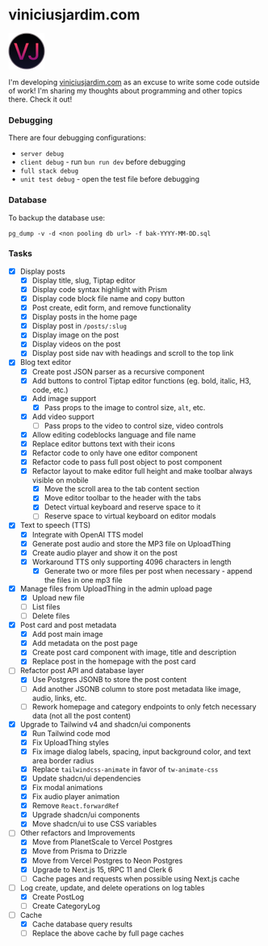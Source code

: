# viniciusjardim.com

<img src="public/favicon-2.svg" alt="viniciusjardim.com logo" width="72" height="72">

I'm developing [viniciusjardim.com](https://www.viniciusjardim.com/) as an excuse to write some code outside of work! I'm sharing my thoughts about programming and other topics there. Check it out!

### Debugging

There are four debugging configurations:

- `server debug`
- `client debug` - run `bun run dev` before debugging
- `full stack debug`
- `unit test debug` - open the test file before debugging

### Database

To backup the database use:

```
pg_dump -v -d <non pooling db url> -f bak-YYYY-MM-DD.sql
```

### Tasks

- [x] Display posts
  - [x] Display title, slug, Tiptap editor
  - [x] Display code syntax highlight with Prism
  - [x] Display code block file name and copy button
  - [x] Post create, edit form, and remove functionality
  - [x] Display posts in the home page
  - [x] Display post in `/posts/:slug`
  - [x] Display image on the post
  - [x] Display videos on the post
  - [x] Display post side nav with headings and scroll to the top link
- [x] Blog text editor
  - [x] Create post JSON parser as a recursive component
  - [x] Add buttons to control Tiptap editor functions (eg. bold, italic, H3, code, etc.)
  - [x] Add image support
    - [x] Pass props to the image to control size, `alt`, etc.
  - [x] Add video support
    - [ ] Pass props to the video to control size, video controls
  - [x] Allow editing codeblocks language and file name
  - [x] Replace editor buttons text with their icons
  - [x] Refactor code to only have one editor component
  - [x] Refactor code to pass full post object to post component
  - [x] Refactor layout to make editor full height and make toolbar always visible on mobile
    - [x] Move the scroll area to the tab content section
    - [x] Move editor toolbar to the header with the tabs
    - [x] Detect virtual keyboard and reserve space to it
    - [ ] Reserve space to virtual keyboard on editor modals
- [x] Text to speech (TTS)
  - [x] Integrate with OpenAI TTS model
  - [x] Generate post audio and store the MP3 file on UploadThing
  - [x] Create audio player and show it on the post
  - [x] Workaround TTS only supporting 4096 characters in length
    - [x] Generate two or more files per post when necessary - append the files in one mp3 file
- [x] Manage files from UploadThing in the admin upload page
  - [x] Upload new file
  - [ ] List files
  - [ ] Delete files
- [x] Post card and post metadata
  - [x] Add post main image
  - [x] Add metadata on the post page
  - [x] Create post card component with image, title and description
  - [x] Replace post in the homepage with the post card
- [ ] Refactor post API and database layer
  - [x] Use Postgres JSONB to store the post content
  - [ ] Add another JSONB column to store post metadata like image, audio, links, etc.
  - [ ] Rework homepage and category endpoints to only fetch necessary data (not all the post content)
- [x] Upgrade to Tailwind v4 and shadcn/ui components
  - [x] Run Tailwind code mod
  - [x] Fix UploadThing styles
  - [x] Fix image dialog labels, spacing, input background color, and text area border radius
  - [x] Replace `tailwindcss-animate` in favor of `tw-animate-css`
  - [x] Update shadcn/ui dependencies
  - [x] Fix modal animations
  - [x] Fix audio player animation
  - [x] Remove `React.forwardRef`
  - [x] Upgrade shadcn/ui components
  - [x] Move shadcn/ui to use CSS variables
- [ ] Other refactors and Improvements
  - [x] Move from PlanetScale to Vercel Postgres
  - [x] Move from Prisma to Drizzle
  - [x] Move from Vercel Postgres to Neon Postgres
  - [x] Upgrade to Next.js 15, tRPC 11 and Clerk 6
  - [ ] Cache pages and requests when possible using Next.js cache
- [ ] Log create, update, and delete operations on log tables
  - [x] Create PostLog
  - [ ] Create CategoryLog
- [ ] Cache
  - [x] Cache database query results
  - [ ] Replace the above cache by full page caches
